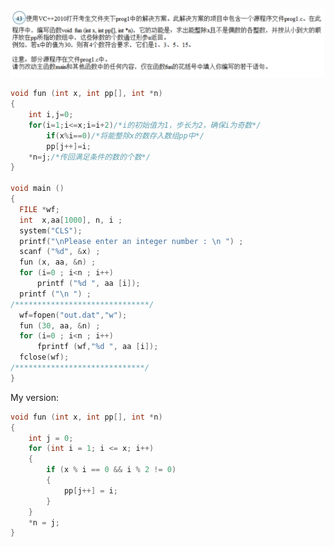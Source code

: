 <img src="因子为奇数.assets/image-20220128091149143.png" alt="image-20220128091149143" style="zoom:50%;" />

```c++
void fun (int x, int pp[], int *n)
{
	int i,j=0;
	for(i=1;i<=x;i=i+2)/*i的初始值为1，步长为2，确保i为奇数*/
		if(x%i==0)/*将能整除x的数存入数组pp中*/
		pp[j++]=i;
	*n=j;/*传回满足条件的数的个数*/
}

void main ()
{ 
  FILE *wf;
  int  x,aa[1000], n, i ;
  system("CLS");
  printf("\nPlease enter an integer number : \n ") ;
  scanf ("%d", &x) ;
  fun (x, aa, &n) ;
  for (i=0 ; i<n ; i++)
      printf ("%d ", aa [i]);
  printf ("\n ") ;
/******************************/
  wf=fopen("out.dat","w");
  fun (30, aa, &n) ;
  for (i=0 ; i<n ; i++)
      fprintf (wf,"%d ", aa [i]);
  fclose(wf);
/*****************************/
}
```



My version:

```c++
void fun (int x, int pp[], int *n)
{
    int j = 0;
    for (int i = 1; i <= x; i++)
    {
        if (x % i == 0 && i % 2 != 0)
        {
            pp[j++] = i;
        }
    }
    *n = j;
}
```

